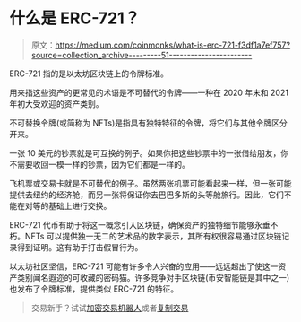 # 什么是 ERC-721？

> 原文：<https://medium.com/coinmonks/what-is-erc-721-f3df1a7ef757?source=collection_archive---------51----------------------->

ERC-721 指的是以太坊区块链上的令牌标准。

用来指这些资产的更常见的术语是不可替代的令牌——一种在 2020 年末和 2021 年初大受欢迎的资产类别。

不可替换令牌(或简称为 NFTs)是指具有独特特征的令牌，将它们与其他令牌区分开来。

一张 10 美元的钞票就是可互换的例子。如果你把这些钞票中的一张借给朋友，你不需要收回一模一样的钞票，因为它们都是一样的。

飞机票或交易卡就是不可替代的例子。虽然两张机票可能看起来一样，但一张可能提供去纽约的经济舱，而另一张将保证你去巴巴多斯的头等舱旅行。因此，它们不能在对等的基础上进行交换。

ERC-721 代币有助于将这一概念引入区块链，确保资产的独特细节能够永垂不朽。NFTs 可以提供独一无二的艺术品的数字表示，其所有权很容易通过区块链记录得到证明。这有助于打击假冒行为。

以太坊社区坚信，ERC-721 可能有许多令人兴奋的应用——远远超出了使这一资产类别闻名遐迩的可收藏的密码猫。许多竞争对手区块链(币安智能链是其中之一)也发布了令牌标准，提供类似 ERC-721 的特征。

> 交易新手？试试[加密交易机器人](/coinmonks/crypto-trading-bot-c2ffce8acb2a)或者[复制交易](/coinmonks/top-10-crypto-copy-trading-platforms-for-beginners-d0c37c7d698c)